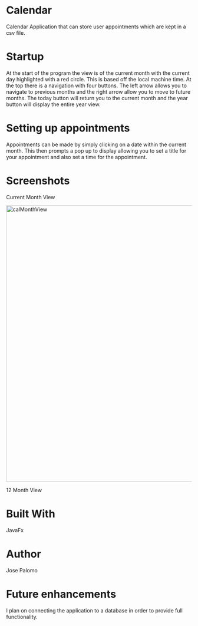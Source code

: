 # Calendar
Calendar Application that can store user appointments which are kept in a csv file.

# Startup

At the start of the program the view is of the current month with the current day highlighted with a red circle. This is based off the local machine time. At the top there is a navigation with four buttons. The left arrow allows you to navigate to previous months and the right arrow allow you to move to future months. The today button will return you to the current month and the year button will display the entire year view.

# Setting up appointments

Appointments can be made by simply clicking on a date within the current month. This then prompts a pop up to display allowing you to set a title for your appointment and also set a time for the appointment.

# Screenshots
Current Month View

<img width="750" alt="calMonthView" src="https://user-images.githubusercontent.com/46798243/56002898-e8f29e00-5c89-11e9-8689-12061321a24e.png">

12 Month View



# Built With
 JavaFx
 # Author
 Jose Palomo
 # Future enhancements
 I plan on connecting the application to a database in order to provide full functionality.
